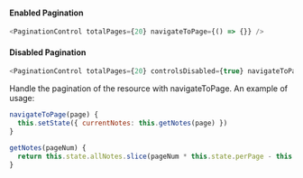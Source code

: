 #### Enabled Pagination

```js
<PaginationControl totalPages={20} navigateToPage={() => {}} />
```

#### Disabled Pagination

```js
<PaginationControl totalPages={20} controlsDisabled={true} navigateToPage={() => {}} />
```

Handle the pagination of the resource with navigateToPage.  An example of usage:

```js static
navigateToPage(page) {
  this.setState({ currentNotes: this.getNotes(page) })
}

getNotes(pageNum) {
  return this.state.allNotes.slice(pageNum * this.state.perPage - this.state.perPage, pageNum * this.state.perPage)
}
```
